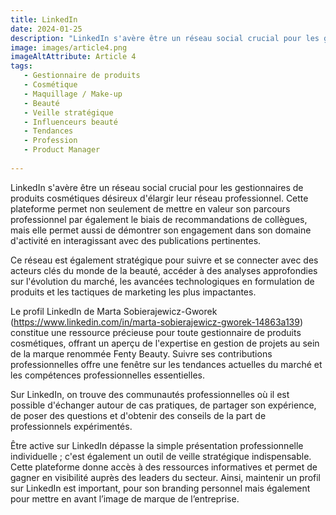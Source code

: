 ```yaml
---
title: LinkedIn
date: 2024-01-25
description: "LinkedIn s'avère être un réseau social crucial pour les gestionnaires de produits cosmétiques désireux d'élargir leur réseau professionnel."
image: images/article4.png
imageAltAttribute: Article 4
tags:
   - Gestionnaire de produits
   - Cosmétique
   - Maquillage / Make-up
   - Beauté
   - Veille stratégique
   - Influenceurs beauté
   - Tendances
   - Profession
   - Product Manager
  
---
```

LinkedIn s'avère être un réseau social crucial pour les gestionnaires de produits cosmétiques désireux d'élargir leur réseau professionnel. Cette plateforme permet non seulement de mettre en valeur son parcours professionnel par également le biais de recommandations de collègues, mais elle permet aussi de démontrer son engagement dans son domaine d'activité en interagissant avec des publications pertinentes.

Ce réseau est également stratégique pour suivre et se connecter avec des acteurs clés du monde de la beauté, accéder à des analyses approfondies sur l'évolution du marché, les avancées technologiques en formulation de produits et les tactiques de marketing les plus impactantes.

Le profil LinkedIn de Marta Sobierajewicz-Gworek (https://www.linkedin.com/in/marta-sobierajewicz-gworek-14863a139) constitue une ressource précieuse pour toute gestionnaire de produits cosmétiques, offrant un aperçu de l'expertise en gestion de projets au sein de la marque renommée Fenty Beauty. Suivre ses contributions professionnelles offre une fenêtre sur les tendances actuelles du marché et les compétences professionnelles essentielles.

Sur LinkedIn, on trouve des communautés professionnelles où il est possible d'échanger autour de cas pratiques, de partager son expérience, de poser des questions et d'obtenir des conseils de la part de professionnels expérimentés.

Être active sur LinkedIn dépasse la simple présentation professionnelle individuelle ; c'est également un outil de veille stratégique indispensable. Cette plateforme donne accès à des ressources informatives et permet de gagner en visibilité auprès des leaders du secteur. Ainsi, maintenir un profil sur LinkedIn est important, pour son branding personnel mais également pour mettre en avant l’image de marque de l’entreprise.
